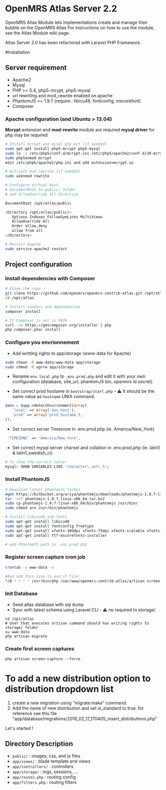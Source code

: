 OpenMRS Atlas Server 2.2
========================

OpenMRS Atlas Module lets implementations create and manage their bubble on the OpenMRS Atlas
For instructions on how to use the module, see the Atlas Module wiki page.

Altas Server 2.0 has been refactored with Laravel PHP Framework.

#Installation
## Server requirement
- Apache2
- Mysql
- PHP >= 5.4, php5-mcypt, php5-mysql
- url rewriting and mod_rewrite enabled on apache
- PhantomJS >= 1.9.7 (require : libicu48, fontconfig, mscorefont)
- Composer

### Apache configuration (and Ubuntu > 13.04)
**Mcrypt** extension and **mod-rewrite** module are required
**mysql driver** for php may be required
```sh
# Install mcrypt and mysql php ext (if needed)
sudo apt-get install php5-mcrypt php5-mysql
sudo ln -s /etc/php5/conf.d/mcrypt.ini /etc/php5/apache2/conf.d/20-mcrypt.ini
sudo php5enmod mcrypt
edit /etc/php5/apache2/php.ini and add extension=mcrypt.so

# Activate mod_rewrite (if needed)
sudo a2enmod rewrite

# Configure Virtual Host
# DocumentRoot to public/ folder
# and AllowOverride All directive

DocumentRoot /opt/atlas/public

<Directory /opt/atlas/public/>
   Options Indexes FollowSymLinks MultiViews
   AllowOverride All
   Order allow,deny
   allow from all
</Directory>

# Restart Aapche
sudo service apache2 restart
```
## Project configuration

### Install dependencies with Composer
```sh
# Clone the repo
git clone https://github.com/openmrs/openmrs-contrib-atlas.git /opt/atlas
cd /opt/atlas

# Install vendors and dependencies
composer install

# If Composer is not in PATH
curl -sS https://getcomposer.org/installer | php
php composer.phar install
```
### Configure you envrionnement

- Add writting rights to app/storage (www-data for Apache)

```sh 
sudo chown -R www-data:www-data app/storage
sudo chmod -R ug+rw app/storage
```

 - Rename `env.local.php` to `.env.prod.php` and edit it with your own configuration (database, site_url, phantomJS bin, openmrs id secret).

 - Set correct prod hostame in `bootstrap/start.php`  - :warning: It should be the same value as `hostname` UNIX command.

```php
$env = $app->detectEnvironment(array(
   'local' => array('dev_host'),
   'prod' => array('prod_hostame'),
));
```
 - Set correct server Timezone in .env.prod.php (ie. America/New_York)
```php
 'TIMEZONE' => 'America/New_York',
```
 - Set correct mysql server charset and collation in .env.prod.php (ie. latin1 & latin1_swedish_ci)
```sh
# To show the correct value:
mysql> SHOW VARIABLES LIKE 'character\_set\_%';
```

### Install PhantomJS
```sh
# Download latest phantomJS tarbal
wget https://bitbucket.org/ariya/phantomjs/downloads/phantomjs-1.9.7-linux-x86_64.tar.bz2
tar -xvf phantomjs-1.9.7-linux-x86_64.tar.bz2
sudo cp phantomjs-1.9.7-linux-x86_64/bin/phantomjs /usr/bin/
sudo chmod a+x /usr/bin/phantomjs

# Install libicu48 and fonts
sudo apt-get install libicu48
sudo apt-get install fontconfig freetype
sudo apt-get install xfonts-100dpi xfonts-75dpi xfonts-scalable xfonts-cyrillic
sudo apt-get install ttf-mscorefonts-installer

# add PhantomJS path in .env.prod.php
```

### Register screen capture cron job
```sh
crontab -u www-data -e

#And add this line to end of file:
*/8 * * * * /usr/bin/php /var/www/openmrs-contrib-atlas/artisan screen-capture
```
### Init Database
- Seed atlas database with sql dump
- Sync with latest schema using Laravel CLI - :warning: rw required to storage/
```
cd /opt/atlas
# User that executes artisan command should has writing rights to storage/ folder
su www-data 
php artisan migrate
```
### Create first screen captures
`php artisan screen-capture --force`

# To add a new distribution option to distribution dropdown list
1. create a new migration using "migrate:make" command.
2. Add the name of new distribution and set is_standard to true.
    for reference see this file "app/database/migrations/2016_02_17_170405_insert_distributions.php"


Let's started ! 

## Directory Description
- `public/` : images, css, and js files 
- `app/views/` : blade template and views
- `app/controllers/` : controllers
- `app/storage/` : logs, sessions, ...
- `app/routes.php` : routing config
- `app/filters.php` : routing filters

